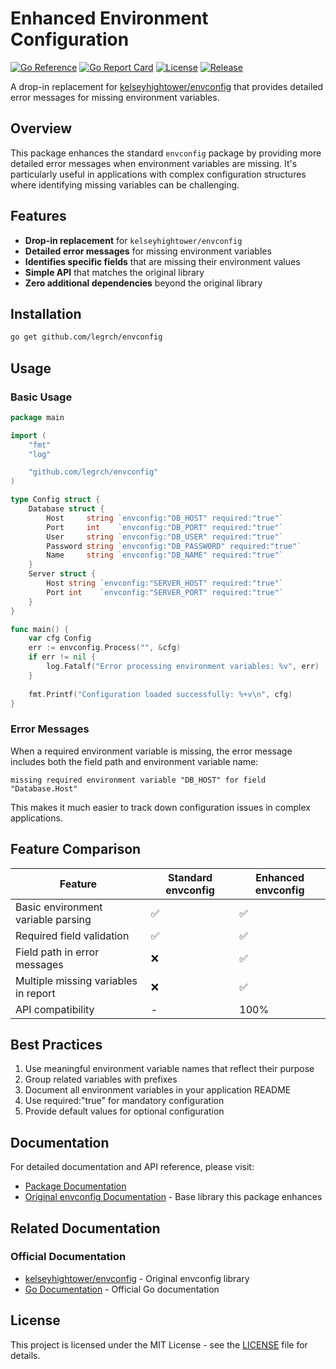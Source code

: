 # Enhanced Environment Configuration

[![Go Reference](https://pkg.go.dev/badge/github.com/legrch/envconfig.svg)](https://pkg.go.dev/github.com/legrch/envconfig)
[![Go Report Card](https://goreportcard.com/badge/github.com/legrch/envconfig)](https://goreportcard.com/report/github.com/legrch/envconfig)
[![License](https://img.shields.io/github/license/legrch/envconfig)](LICENSE)
[![Release](https://img.shields.io/github/v/release/legrch/envconfig)](https://github.com/legrch/envconfig/releases)

A drop-in replacement for [kelseyhightower/envconfig](https://github.com/kelseyhightower/envconfig) that provides detailed error messages for missing environment variables.

## Overview

This package enhances the standard `envconfig` package by providing more detailed error messages when environment variables are missing. It's particularly useful in applications with complex configuration structures where identifying missing variables can be challenging.

## Features

- **Drop-in replacement** for `kelseyhightower/envconfig`
- **Detailed error messages** for missing environment variables
- **Identifies specific fields** that are missing their environment values
- **Simple API** that matches the original library
- **Zero additional dependencies** beyond the original library

## Installation

```bash
go get github.com/legrch/envconfig
```

## Usage

### Basic Usage

```go
package main

import (
	"fmt"
	"log"

	"github.com/legrch/envconfig"
)

type Config struct {
	Database struct {
		Host     string `envconfig:"DB_HOST" required:"true"`
		Port     int    `envconfig:"DB_PORT" required:"true"`
		User     string `envconfig:"DB_USER" required:"true"`
		Password string `envconfig:"DB_PASSWORD" required:"true"`
		Name     string `envconfig:"DB_NAME" required:"true"`
	}
	Server struct {
		Host string `envconfig:"SERVER_HOST" required:"true"`
		Port int    `envconfig:"SERVER_PORT" required:"true"`
	}
}

func main() {
	var cfg Config
	err := envconfig.Process("", &cfg)
	if err != nil {
		log.Fatalf("Error processing environment variables: %v", err)
	}
	
	fmt.Printf("Configuration loaded successfully: %+v\n", cfg)
}
```

### Error Messages

When a required environment variable is missing, the error message includes both the field path and environment variable name:

```
missing required environment variable "DB_HOST" for field "Database.Host"
```

This makes it much easier to track down configuration issues in complex applications.

## Feature Comparison

| Feature                             | Standard envconfig | Enhanced envconfig |
|-------------------------------------|-------------------|-------------------|
| Basic environment variable parsing  | ✅                | ✅                |
| Required field validation           | ✅                | ✅                |
| Field path in error messages        | ❌                | ✅                |
| Multiple missing variables in report | ❌                | ✅                |
| API compatibility                   | -                 | 100%              |

## Best Practices

1. Use meaningful environment variable names that reflect their purpose
2. Group related variables with prefixes
3. Document all environment variables in your application README
4. Use required:"true" for mandatory configuration
5. Provide default values for optional configuration

## Documentation

For detailed documentation and API reference, please visit:

- [Package Documentation](https://pkg.go.dev/github.com/legrch/envconfig)
- [Original envconfig Documentation](https://github.com/kelseyhightower/envconfig) - Base library this package enhances

## Related Documentation

### Official Documentation
- [kelseyhightower/envconfig](https://github.com/kelseyhightower/envconfig) - Original envconfig library
- [Go Documentation](https://golang.org/doc/) - Official Go documentation

## License

This project is licensed under the MIT License - see the [LICENSE](LICENSE) file for details. 
